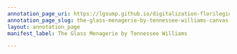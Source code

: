 ```yaml
---
annotation_page_uri: https://lgsump.github.io/digitalization-florilegium/annotations/the-glass-menagerie-by-tennessee-williams-canvas-1-474-145765.json
annotation_page_slug: the-glass-menagerie-by-tennessee-williams-canvas-1-474-145765
layout: annotation_page
manifest_label: The Glass Menagerie by Tennessee Williams

---
```

